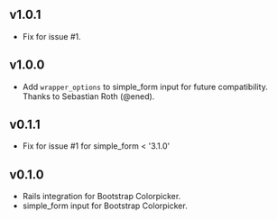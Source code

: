 ## v1.0.1

* Fix for issue #1.


## v1.0.0

* Add `wrapper_options` to simple_form input for future compatibility. Thanks to Sebastian Roth (@ened).


## v0.1.1

* Fix for issue #1 for simple_form < '3.1.0'


## v0.1.0

* Rails integration for Bootstrap Colorpicker.
* simple_form input for Bootstrap Colorpicker.
